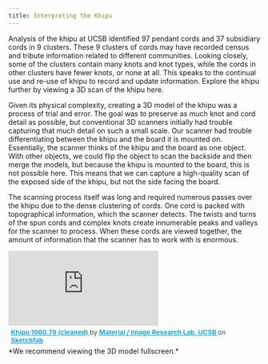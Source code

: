 ```yaml
---
title: Interpreting the Khipu
---
```


Analysis of the khipu at UCSB identified 97 pendant cords and 37 subsidiary cords in 9 clusters.  These 9 clusters of cords may have recorded census and tribute information related to different communities. Looking closely, some of the clusters contain many knots and knot types, while the cords in other clusters have fewer knots, or none at all. This speaks to the continual use and re-use of khipu to record and update information. Explore the khipu further by viewing a 3D scan of the khipu here.

Given its physical complexity, creating a 3D model of the khipu was a process of trial and error. The goal was to preserve as much knot and cord detail as possible, but conventional 3D scanners initially had trouble capturing that much detail on such a small scale. Our scanner had trouble differentiating between the khipu and the board it is mounted on. Essentially, the scanner thinks of the khipu and the board as one object. With other objects, we could flip the object to scan the backside and then merge the models, but because the khipu is mounted to the board, this is not possible here. This means that we can capture a high-quality scan of the exposed side of the khipu, but not the side facing the board.

The scanning process itself was long and required numerous passes over the khipu due to the dense clustering of cords. One cord is packed with topographical information, which the scanner detects. The twists and turns of the spun cords and complex knots create innumerable peaks and valleys for the scanner to process. When these cords are viewed together, the amount of information that the scanner has to work with is enormous.

<div class="sketchfab-embed-wrapper"> <iframe title="Khipu 1960.79 (cleaned)" frameborder="0" allowfullscreen mozallowfullscreen="true" webkitallowfullscreen="true" allow="autoplay; fullscreen; xr-spatial-tracking" xr-spatial-tracking execution-while-out-of-viewport execution-while-not-rendered web-share src="https://sketchfab.com/models/ebd5572964da4083909dfda31fcac062/embed"> </iframe> <p style="font-size: 13px; font-weight: normal; margin: 5px; color: #4A4A4A;"> <a href="https://sketchfab.com/3d-models/khipu-196079-cleaned-ebd5572964da4083909dfda31fcac062?utm_medium=embed&utm_campaign=share-popup&utm_content=ebd5572964da4083909dfda31fcac062" target="_blank" rel="nofollow" style="font-weight: bold; color: #1CAAD9;"> Khipu 1960.79 (cleaned) </a> by <a href="https://sketchfab.com/ucsb-mirl?utm_medium=embed&utm_campaign=share-popup&utm_content=ebd5572964da4083909dfda31fcac062" target="_blank" rel="nofollow" style="font-weight: bold; color: #1CAAD9;"> Material / Image Research Lab, UCSB </a> on <a href="https://sketchfab.com?utm_medium=embed&utm_campaign=share-popup&utm_content=ebd5572964da4083909dfda31fcac062" target="_blank" rel="nofollow" style="font-weight: bold; color: #1CAAD9;">Sketchfab</a></p></div>
*We recommend viewing the 3D model fullscreen.*